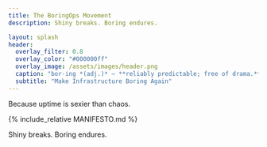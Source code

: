 ```yaml
---
title: The BoringOps Movement
description: Shiny breaks. Boring endures.

layout: splash
header:
  overlay_filter: 0.8
  overlay_color: "#000000ff"
  overlay_image: /assets/images/header.png
  caption: "bor·ing *(adj.)* — **reliably predictable; free of drama.**"
  subtitle: "Make Infrastructure Boring Again"
---
```


Because uptime is sexier than chaos.

{% include_relative MANIFESTO.md %}

Shiny breaks. Boring endures.
